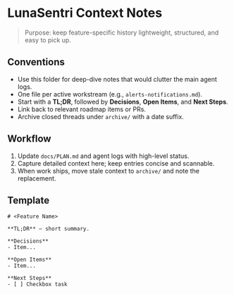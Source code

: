 # LunaSentri Context Notes

> Purpose: keep feature-specific history lightweight, structured, and easy to pick up.

## Conventions
- Use this folder for deep-dive notes that would clutter the main agent logs.
- One file per active workstream (e.g., `alerts-notifications.md`).
- Start with a **TL;DR**, followed by **Decisions**, **Open Items**, and **Next Steps**.
- Link back to relevant roadmap items or PRs.
- Archive closed threads under `archive/` with a date suffix.

## Workflow
1. Update `docs/PLAN.md` and agent logs with high-level status.
2. Capture detailed context here; keep entries concise and scannable.
3. When work ships, move stale context to `archive/` and note the replacement.

## Template
```
# <Feature Name>

**TL;DR** – short summary.

**Decisions**
- Item...

**Open Items**
- Item...

**Next Steps**
- [ ] Checkbox task
```

